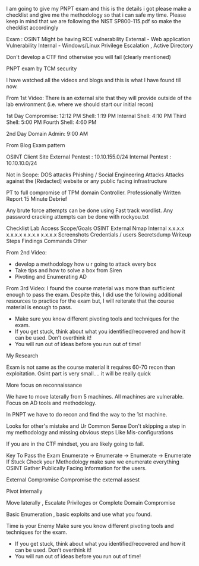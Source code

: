 

I am going to give my PNPT exam and this is the details i got please make a checklist and give me the methodology so that i can safe my time. Please 
keep in mind that we are following the NIST SP800-115.pdf so make the checklist accordingly

Exam : 
OSINT 
Might be having RCE vulnerability
External - Web application Vulnerability 
Internal - Windows/Linux Privilege Escalation , Active Directory


Don't develop a CTF find otherwise you will fail (clearly mentioned)

PNPT exam by TCM security

I have watched all the videos and blogs and this is what I have found till now.


From 1st Video:
There is an external site that they will provide outside of the lab
environment (i.e. where we should start our initial recon)

1st Day
Compromise: 12:12 PM
Shell: 1:19 PM
Internal Shell: 4:10 PM
Third Shell: 5:00 PM
Fourth Shell: 4:60 PM

2nd Day
Domain Admin: 9:00 AM


From Blog
Exam pattern

OSINT Client Site
External Pentest : 10.10.155.0/24
Internal Pentest : 10.10.10.0/24


Not in Scope:
DOS attacks
Phishing / Social Engineering Attacks
Attacks against the [Redacted] website or any public facing infrastructure

PT to full compromise of TPM domain Controller.
Professionally Written Report
15 Minute Debrief

Any brute force attempts can be done using Fast track wordlist.
Any password cracking attempts can be done with rockyou.txt

Checklist
Lab Access
Scope/Goals
OSINT
External 
Nmap
Internal
x.x.x.x
x.x.x.x
x.x.x.x
x.x.x.x
Screenshots
Credentials / users
Secretsdump
Writeup Steps
Findings
Commands
Other



From 2nd Video:
- develop a methodology how u r going to attack every box
- Take tips and how to solve a box from Siren
- Pivoting and Enumerating AD


From 3rd Video:
I found the course material was more than sufficient enough to pass the exam. Despite this, 
I did use the following additional resources to practice for the exam but, 
I will reiterate that the course material is enough to pass.


- Make sure you know different pivoting tools and techniques for the exam.
- If you get stuck, think about what you identified/recovered and how it can be used. Don’t overthink it!
- You will run out of ideas before you run out of time!



My Research

Exam is not same as the course material it requires 
60-70 recon than exploitation.
Osint part is very small.... it will be really quick

More focus on reconnaissance

We have to move laterally from 5 machines.
All machines are vulnerable.
Focus on AD tools and methodology.

In PNPT we have to do recon and find the way to the 1st machine.

Looks for other's mistake and Ur Common Sense
Don't skipping a step in my methodology and missing obvious steps
Like Mis-configurations

If you are in the CTF mindset, you are likely going to fail.




 Key To Pass the Exam
Enumerate -> Enumerate -> Enumerate -> Enumerate
If Stuck Check your Methodology make sure we enumerate everything 
OSINT
Gather Publically Facing Information for the users.

External Compromise
Compromise the external assest

Pivot internally

Move laterally , Escalate Privileges or Complete Domain Compromise

Basic Enumeration , basic exploits and use what you found.


Time is your Enemy
 Make sure you know different pivoting tools and techniques for the exam.
- If you get stuck, think about what you identified/recovered and how it can be used. Don’t overthink it!
- You will run out of ideas before you run out of time!



